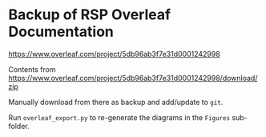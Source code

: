 Backup of RSP Overleaf Documentation
====================================

https://www.overleaf.com/project/5db96ab3f7e31d0001242998

Contents from https://www.overleaf.com/project/5db96ab3f7e31d0001242998/download/zip

Manually download from there as backup and add/update to `git`.

Run `overleaf_export.py` to re-generate the diagrams in the `Figures` sub-folder.

